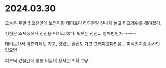 # 2024.03.30

오늘은 주말!!! 오랜만에 보연이랑 데이트다 하루종일 신나게 놀고 리프레쉬를 해야겠다.

점심은 소제동에서 점심을 먹기로 했다. 맛잇는 점심... 얼마만인가 ㅜㅡㅜ

데이트가서 이쁜카페도 가고, 맛있는 술집도 가고 그래야겠다!! 음... 미세먼지랑 황사만 없으면

피크닉 갔을텐데 쪕쪕 이놈의 황사는!!! 확 그냥.&#x20;
